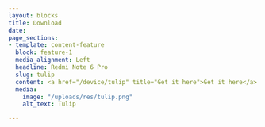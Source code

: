 ```yaml
---
layout: blocks
title: Download
date: 
page_sections:
- template: content-feature
  block: feature-1
  media_alignment: Left
  headline: Redmi Note 6 Pro
  slug: tulip
  content: <a href="/device/tulip" title="Get it here">Get it here</a>
  media:
    image: "/uploads/res/tulip.png"
    alt_text: Tulip

---
```

